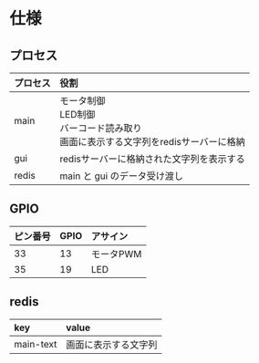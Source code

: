 仕様
===

## プロセス

|プロセス|役割|
|:---|:---|
|main|モータ制御<br>LED制御<br>バーコード読み取り<br>画面に表示する文字列をredisサーバーに格納|
|gui|redisサーバーに格納された文字列を表示する|
|redis|main と gui のデータ受け渡し|


## GPIO

|ピン番号|GPIO|アサイン|
|:---|:---|:---|
|33|13|モータPWM|
|35|19|LED|

## redis

|key|value|
|:---|:---|
|main-text|画面に表示する文字列|